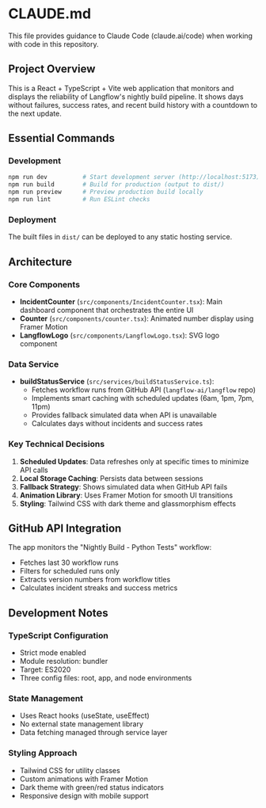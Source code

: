 # CLAUDE.md

This file provides guidance to Claude Code (claude.ai/code) when working with code in this repository.

## Project Overview

This is a React + TypeScript + Vite web application that monitors and displays the reliability of Langflow's nightly build pipeline. It shows days without failures, success rates, and recent build history with a countdown to the next update.

## Essential Commands

### Development
```bash
npm run dev          # Start development server (http://localhost:5173)
npm run build        # Build for production (output to dist/)
npm run preview      # Preview production build locally
npm run lint         # Run ESLint checks
```

### Deployment
The built files in `dist/` can be deployed to any static hosting service.

## Architecture

### Core Components
- **IncidentCounter** (`src/components/IncidentCounter.tsx`): Main dashboard component that orchestrates the entire UI
- **Counter** (`src/components/counter.tsx`): Animated number display using Framer Motion
- **LangflowLogo** (`src/components/LangflowLogo.tsx`): SVG logo component

### Data Service
- **buildStatusService** (`src/services/buildStatusService.ts`): 
  - Fetches workflow runs from GitHub API (`langflow-ai/langflow` repo)
  - Implements smart caching with scheduled updates (6am, 1pm, 7pm, 11pm)
  - Provides fallback simulated data when API is unavailable
  - Calculates days without incidents and success rates

### Key Technical Decisions
1. **Scheduled Updates**: Data refreshes only at specific times to minimize API calls
2. **Local Storage Caching**: Persists data between sessions
3. **Fallback Strategy**: Shows simulated data when GitHub API fails
4. **Animation Library**: Uses Framer Motion for smooth UI transitions
5. **Styling**: Tailwind CSS with dark theme and glassmorphism effects

## GitHub API Integration

The app monitors the "Nightly Build - Python Tests" workflow:
- Fetches last 30 workflow runs
- Filters for scheduled runs only
- Extracts version numbers from workflow titles
- Calculates incident streaks and success metrics

## Development Notes

### TypeScript Configuration
- Strict mode enabled
- Module resolution: bundler
- Target: ES2020
- Three config files: root, app, and node environments

### State Management
- Uses React hooks (useState, useEffect)
- No external state management library
- Data fetching managed through service layer

### Styling Approach
- Tailwind CSS for utility classes
- Custom animations with Framer Motion
- Dark theme with green/red status indicators
- Responsive design with mobile support